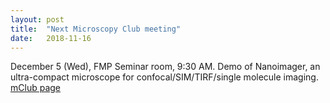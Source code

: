 ```yaml
---
layout: post
title:  "Next Microscopy Club meeting"
date:   2018-11-16    
---
```

December 5 (Wed), FMP Seminar room, 9:30 AM.
Demo of Nanoimager, an ultra-compact microscope for confocal/SIM/TIRF/single molecule imaging. [mClub page](http://preibischlab.mdc-berlin.de/microscopy-club/)

